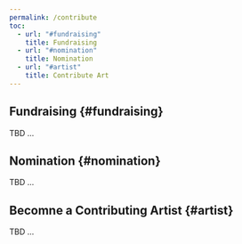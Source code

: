 ```yaml
---
permalink: /contribute
toc:
  - url: "#fundraising"
    title: Fundraising
  - url: "#nomination"
    title: Nomination
  - url: "#artist"
    title: Contribute Art
---
```


## Fundraising {#fundraising}

TBD …

## Nomination {#nomination}

TBD …

## Becomne a Contributing Artist {#artist}

TBD …
